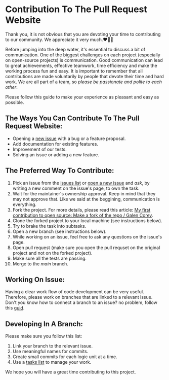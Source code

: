 # Contribution To The Pull Request Website
Thank you, it is not obvious that you are devoting your time to contributing to our community.
We appreciate it very much.❤️🙏🏻

Before jumping into the deep water, it's essential to discuss a bit of communication.
One of the biggest challenges on each project (especially on open-source projects) is communication.
Good communication can lead to great achievements, effective teamwork, time efficiency and make the working process fun and easy.
It is important to remember that all contributions are made voluntarily by people that devote their time and hard work. We are all part of a team, so *please be passionate and polite to each other*.

Please follow this guide to make your experience as pleasant and easy as possible.

## The Ways You Can Contribute To The Pull Request Website:
* Opening a [new issue](https://github.com/Pull-Request-Community/pull-request-community-website/issues/new) with a bug or a feature proposal.
* Add documentation for existing features.
* Improvement of our tests.
* Solving an issue or adding a new feature.

## The Preferred Way To Contribute:
1. Pick an issue from the [issues list](https://github.com/Pull-Request-Community/pull-request-community-website/issues) or [open a new issue](https://github.com/Pull-Request-Community/pull-request-community-website/issues/new) and *ask*, by writing a new comment on the issue's page, to own the task.
2. Wait for the maintainer's ownership approval. Keep in mind that they may not approve that. Like we said at the beggining, communication is everything.
3. Fork the project. For more details, please read this article: [My first contribution to open source: Make a fork of the repo / Galen Corey](https://opensource.com/article/19/11/first-open-source-contribution-fork-clone).
4. Clone the forked project to your local machine (see instructions below).
5. Try to brake the task into subtasks.
6. Open a new branch (see instructions below).
7. While working on an issue, feel free to ask any questions on the issue's page.
8. Open pull request (make sure you open the pull requset on the original project and not on the forked project).
9. Make sure all the tests are passing.
10. Merge to the *main* branch.

## Working On Issue: 
Having a clear work flow of code development can be very useful. Therefore, please work on branches that are linked to a relevant issue. 
Don't you know how to connect a branch to an issue? no problem, follow this [guid](https://docs.github.com/en/issues/tracking-your-work-with-issues/creating-a-branch-for-an-issue).
 
## Developing In A Branch:
Please make sure you follow this list:
1) Link your branch to the relevant issue.
2) Use meaningful names for commits.
3) Create small commits for each logic unit at a time.
4) Use a [tasks list](https://docs.github.com/en/issues/tracking-your-work-with-issues/about-task-lists) to manage your work.

We hope you will have a great time contributing to this project.

